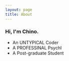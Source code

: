 ```yaml
---
layout: page
title: About
---
```



### Hi, I'm Chino.
- An UNTYPICAL Coder
- A PROFESSINAL Psychl
- A Post-graduate Student
